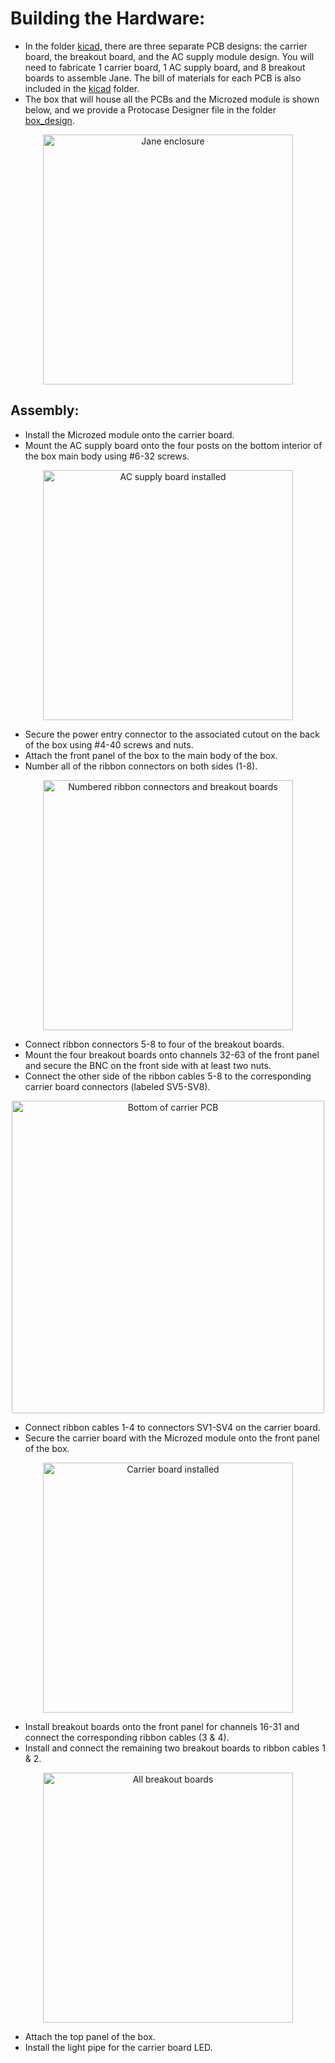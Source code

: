 # Building the Hardware:
 * In the folder [kicad](../kicad), there are three separate PCB designs: the carrier board, the breakout board, and the AC supply module design.
 You will need to fabricate 1 carrier board, 1 AC supply board, and 8 breakout boards to assemble Jane.
 The bill of materials for each PCB is also included in the [kicad](../kicad) folder.
 * The box that will house all the PCBs and the Microzed module is shown below, and we provide a Protocase Designer file in the folder [box_design](../box_design).

 <p align="center"><img src="images/box_screenshot.png" width="400" alt="Jane enclosure"></p>

 ## Assembly:
  * Install the Microzed module onto the carrier board.
  * Mount the AC supply board onto the four posts on the bottom interior of the box main body using #6-32 screws.

 <p align="center"><img src="images/27_small.jpg" width="400" alt="AC supply board installed"></p>

  * Secure the power entry connector to the associated cutout on the back of the box using #4-40 screws and nuts.
  * Attach the front panel of the box to the main body of the box.
  * Number all of the ribbon connectors on both sides (1-8).

 <p align="center"><img src="images/31_small.jpg" width="400" alt="Numbered ribbon connectors and breakout boards"></p>

  * Connect ribbon connectors 5-8 to four of the breakout boards.
  * Mount the four breakout boards onto channels 32-63 of the front panel and secure the BNC on the front side with at least two nuts.
  * Connect the other side of the ribbon cables 5-8 to the corresponding carrier board connectors (labeled SV5-SV8).

 <p align="center"><img src="images/PCB_bottom_screenshot.png" width="500" alt="Bottom of carrier PCB"></p>

  * Connect ribbon cables 1-4 to connectors SV1-SV4 on the carrier board.
  * Secure the carrier board with the Microzed module onto the front panel of the box.

 <p align="center"><img src="images/39_small.jpg" width="400" alt="Carrier board installed"></p>

  * Install breakout boards onto the front panel for channels 16-31 and connect the corresponding ribbon cables (3 & 4).
  * Install and connect the remaining two breakout boards to ribbon cables 1 & 2.

<p align="center"><img src="images/45_small.jpg" width="400" alt="All breakout boards"></p>

  * Attach the top panel of the box.
  * Install the light pipe for the carrier board LED.
